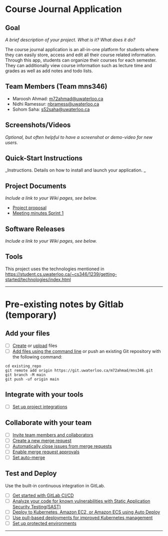 # Course Journal Application

## Goal
_A brief description of your project. What is it? What does it do?_

The course journal application is an all-in-one platform for students where they can easily store, access and edit all their course related information. Through this app, students can organize their courses for each semester. They can additionally view course information such as lecture time and grades as well as add notes and todo lists.

## Team Members (Team mns346)
- Maroosh Ahmad: m72ahmad@uwaterloo.ca
- Nidhi Ramessur: nbramess@uwaterloo.ca
- Sohom Saha: s52saha@uwaterloo.ca


## Screenshots/Videos
_Optional, but often helpful to have a screenshot or demo-video for new users._


## Quick-Start Instructions
_Instructions. Details on how to install and launch your application. _


## Project Documents
_Include a link to your Wiki pages, see below._

- [Project proposal](https://git.uwaterloo.ca/m72ahmad/mns346/-/wikis/Project-Proposal)
- [Meeting minutes Sprint 1](https://git.uwaterloo.ca/m72ahmad/mns346/-/wikis/Meeting-minutes-Sprint-1)


## Software Releases
_Include a link to your Wiki pages, see below._

## Tools
This project uses the technologies mentioned in https://student.cs.uwaterloo.ca/~cs346/1239/getting-started/technologies/index.html

***

# Pre-existing notes by Gitlab (temporary)

## Add your files

- [ ] [Create](https://docs.gitlab.com/ee/user/project/repository/web_editor.html#create-a-file) or [upload](https://docs.gitlab.com/ee/user/project/repository/web_editor.html#upload-a-file) files
- [ ] [Add files using the command line](https://docs.gitlab.com/ee/gitlab-basics/add-file.html#add-a-file-using-the-command-line) or push an existing Git repository with the following command:

```
cd existing_repo
git remote add origin https://git.uwaterloo.ca/m72ahmad/mns346.git
git branch -M main
git push -uf origin main
```

## Integrate with your tools

- [ ] [Set up project integrations](https://git.uwaterloo.ca/m72ahmad/mns346/-/settings/integrations)

## Collaborate with your team

- [ ] [Invite team members and collaborators](https://docs.gitlab.com/ee/user/project/members/)
- [ ] [Create a new merge request](https://docs.gitlab.com/ee/user/project/merge_requests/creating_merge_requests.html)
- [ ] [Automatically close issues from merge requests](https://docs.gitlab.com/ee/user/project/issues/managing_issues.html#closing-issues-automatically)
- [ ] [Enable merge request approvals](https://docs.gitlab.com/ee/user/project/merge_requests/approvals/)
- [ ] [Set auto-merge](https://docs.gitlab.com/ee/user/project/merge_requests/merge_when_pipeline_succeeds.html)

## Test and Deploy

Use the built-in continuous integration in GitLab.

- [ ] [Get started with GitLab CI/CD](https://docs.gitlab.com/ee/ci/quick_start/index.html)
- [ ] [Analyze your code for known vulnerabilities with Static Application Security Testing(SAST)](https://docs.gitlab.com/ee/user/application_security/sast/)
- [ ] [Deploy to Kubernetes, Amazon EC2, or Amazon ECS using Auto Deploy](https://docs.gitlab.com/ee/topics/autodevops/requirements.html)
- [ ] [Use pull-based deployments for improved Kubernetes management](https://docs.gitlab.com/ee/user/clusters/agent/)
- [ ] [Set up protected environments](https://docs.gitlab.com/ee/ci/environments/protected_environments.html)

***
